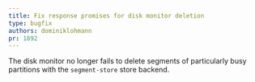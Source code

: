 ```yaml
---
title: Fix response promises for disk monitor deletion
type: bugfix
authors: dominiklohmann
pr: 1892
---
```


The disk monitor no longer fails to delete segments of particularly busy
partitions with the `segment-store` store backend.
